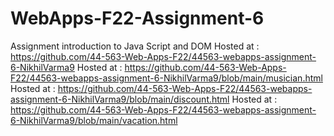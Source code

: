 # WebApps-F22-Assignment-6
Assignment introduction to Java Script and DOM
Hosted at : https://github.com/44-563-Web-Apps-F22/44563-webapps-assignment-6-NikhilVarma9 
Hosted at : https://github.com/44-563-Web-Apps-F22/44563-webapps-assignment-6-NikhilVarma9/blob/main/musician.html
Hosted at : https://github.com/44-563-Web-Apps-F22/44563-webapps-assignment-6-NikhilVarma9/blob/main/discount.html
Hosted at : https://github.com/44-563-Web-Apps-F22/44563-webapps-assignment-6-NikhilVarma9/blob/main/vacation.html  
